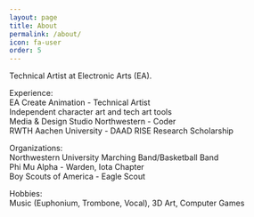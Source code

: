 ```yaml
---
layout: page
title: About
permalink: /about/
icon: fa-user
order: 5
---
```


Technical Artist at Electronic Arts (EA).  
  
Experience:  
EA Create Animation - Technical Artist  
Independent character art and tech art tools  
Media & Design Studio Northwestern - Coder  
RWTH Aachen University - DAAD RISE Research Scholarship  
  
Organizations:  
Northwestern University Marching Band/Basketball Band  
Phi Mu Alpha - Warden, Iota Chapter  
Boy Scouts of America - Eagle Scout  

Hobbies:  
Music (Euphonium, Trombone, Vocal), 3D Art, Computer Games  